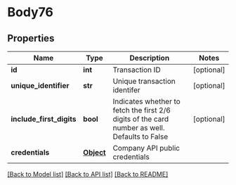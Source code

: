 # Body76

## Properties
Name | Type | Description | Notes
------------ | ------------- | ------------- | -------------
**id** | **int** | Transaction ID | [optional] 
**unique_identifier** | **str** | Unique transaction identifer | [optional] 
**include_first_digits** | **bool** | Indicates whether to fetch the first 2/6 digits of the card number as well.  Defaults to False | [optional] 
**credentials** | [**Object**](Object.md) | Company API public credentials | 

[[Back to Model list]](../README.md#documentation-for-models) [[Back to API list]](../README.md#documentation-for-api-endpoints) [[Back to README]](../README.md)

